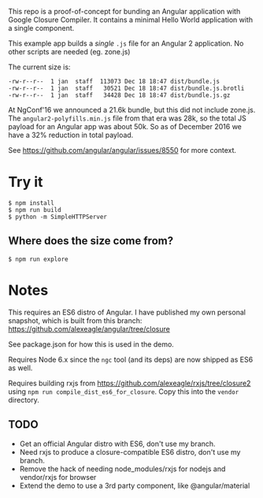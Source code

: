This repo is a proof-of-concept for bunding an Angular application with Google Closure Compiler.
It contains a minimal Hello World application with a single component.

This example app builds a *single* `.js` file for an Angular 2 application.
No other scripts are needed (eg. zone.js)

The current size is:
```
-rw-r--r--  1 jan  staff  113073 Dec 18 18:47 dist/bundle.js
-rw-r--r--  1 jan  staff   30521 Dec 18 18:47 dist/bundle.js.brotli
-rw-r--r--  1 jan  staff   34428 Dec 18 18:47 dist/bundle.js.gz
```

At NgConf'16 we announced a 21.6k bundle, but this did not include zone.js.
The `angular2-polyfills.min.js` file from that era was 28k, so the total JS
payload for an Angular app was about 50k.
So as of December 2016 we have a 32% reduction in total payload.

See https://github.com/angular/angular/issues/8550 for more context.

# Try it

``` shell
$ npm install
$ npm run build
$ python -m SimpleHTTPServer
```

## Where does the size come from?

``` shell
$ npm run explore
```

# Notes

This requires an ES6 distro of Angular.
I have published my own personal snapshot, which is built from this branch:
https://github.com/alexeagle/angular/tree/closure

See package.json for how this is used in the demo.

Requires Node 6.x since the `ngc` tool (and its deps) are now shipped as ES6 as well.

Requires building rxjs from https://github.com/alexeagle/rxjs/tree/closure2
using `npm run compile_dist_es6_for_closure`. Copy this into the `vendor` directory.

## TODO
- Get an official Angular distro with ES6, don't use my branch.
- Need rxjs to produce a closure-compatible ES6 distro, don't use my branch.
- Remove the hack of needing node_modules/rxjs for nodejs and vendor/rxjs for browser
- Extend the demo to use a 3rd party component, like @angular/material
